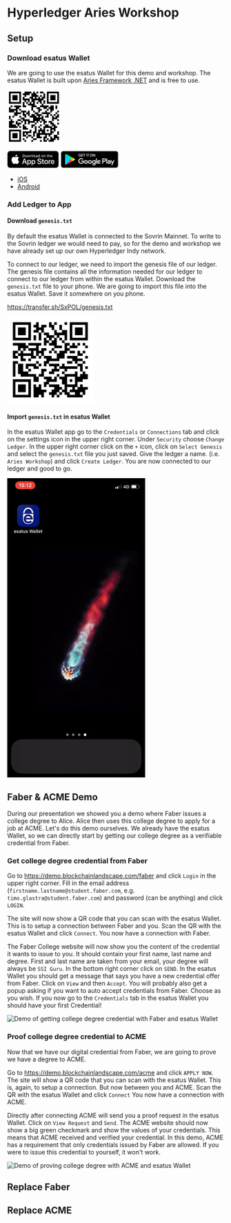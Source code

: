 # Hyperledger Aries Workshop

## Setup

### Download esatus Wallet

We are going to use the esatus Wallet for this demo and workshop. The esatus Wallet is built upon [Aries Framework .NET](https://github.com/hyperledger/aries-framework-dotnet) and is free to use.

![Download in Store QR](assets/download_store_qr.png)

[![Download on App Store](assets/download_app_store.png)](https://apps.apple.com/nl/app/esatus-wallet/id1496769057?l=en)
[![Download on Google Play](assets/download_google_play.png)](https://play.google.com/store/apps/details?id=com.esatus.wallet)

- [iOS](https://apps.apple.com/nl/app/esatus-wallet/id1496769057?l=en)
- [Android](https://play.google.com/store/apps/details?id=com.esatus.wallet)

### Add Ledger to App

#### Download `genesis.txt`

By default the esatus Wallet is connected to the Sovrin Mainnet. To write to the Sovrin ledger we would need to pay, so for the demo and workshop we have already set up our own Hyperledger Indy network.

To connect to our ledger, we need to import the genesis file of our ledger. The genesis file contains all the information needed for our ledger to connect to our ledger from within the esatus Wallet. Download the `genesis.txt` file to your phone. We are going to import this file into the esatus Wallet. Save it somewhere on you phone.

https://transfer.sh/SxPOL/genesis.txt

![Download genesis.txt QR](assets/download_genesis_qr.png)

#### Import `genesis.txt` in esatus Wallet

In the esatus Wallet app go to the `Credentials` or `Connections` tab and click on the settings icon in the upper right corner. Under `Security` choose `Change Ledger`. In the upper right corner click on the `+` icon, click on `Select Genesis` and select the `genesis.txt` file you just saved. Give the ledger a name. (i.e. `Aries Workshop`) and click `Create Ledger`. You are now connected to our ledger and good to go.

![Add `genesis.txt` to esatus Wallet](assets/add_genesis_esatus_wallet.gif)

## Faber & ACME Demo

During our presentation we showed you a demo where Faber issues a college degree to Alice. Alice then uses this college degree to apply for a job at ACME. Let's do this demo ourselves. We already have the esatus Wallet, so we can directly start by getting our college degree as a verifiable credential from Faber.

### Get college degree credential from Faber

Go to https://demo.blockchainlandscape.com/faber and click `Login` in the upper right corner. Fill in the email address (`firstname.lastname@student.faber.com`, e.g. `timo.glastra@student.faber.com`) and password (can be anything) and click `LOGIN`.

The site will now show a QR code that you can scan with the esatus Wallet. This is to setup a connection between Faber and you. Scan the QR with the esatus Wallet and click `Connect`. You now have a connection with Faber.

The Faber College website will now show you the content of the credential it wants to issue to you. It should contain your first name, last name and degree. First and last name are taken from your email, your degree will always be `SSI Guru`. In the bottom right corner click on `SEND`. In the esatus Wallet you should get a message that says you have a new credential offer from Faber. Click on `View` and then `Accept`. You will probably also get a popup asking if you want to auto accept credentials from Faber. Choose as you wish. If you now go to the `Credentials` tab in the esatus Wallet you should have your first Credential!

![Demo of getting college degree credential with Faber and esatus Wallet](assets/faber_issue_credential.gif)

### Proof college degree credential to ACME

Now that we have our digital credential from Faber, we are going to prove we have a degree to ACME.

Go to https://demo.blockchainlandscape.com/acme and click `APPLY NOW`. The site will show a QR code that you can scan with the esatus Wallet. This is, again, to setup a connection. But now between you and ACME. Scan the QR with the esatus Wallet and click `Connect` You now have a connection with ACME.

Directly after connecting ACME will send you a proof request in the esatus Wallet. Click on `View Request` and `Send`. The ACME website should now show a big green checkmark and show the values of your credentials. This means that ACME received and verified your credential. In this demo, ACME has a requirement that only credentials issued by Faber are allowed. If you were to issue this credential to yourself, it won't work.

![Demo of proving college degree with ACME and esatus Wallet](assets/acme_verify_credential.gif)

## Replace Faber

## Replace ACME
